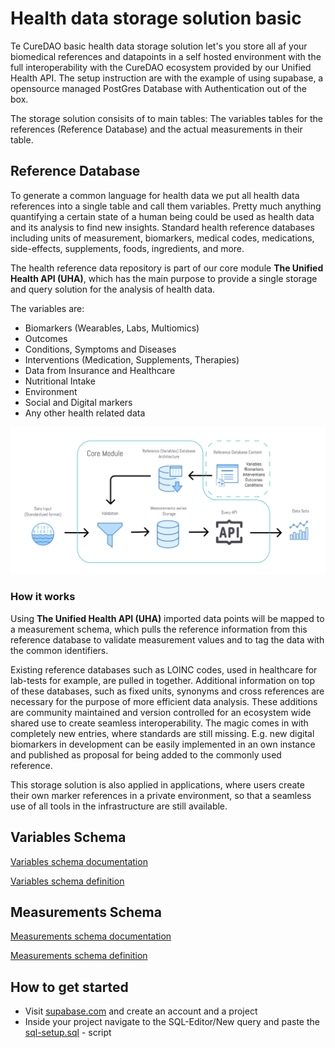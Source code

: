 # Health data storage solution basic
Te CureDAO basic health data storage solution let's you store all af your biomedical references and datapoints in a self hosted environment with the full interoperability with the CureDAO ecosystem provided by our Unified Health API. The setup instruction are with the example of using supabase, a opensource managed PostGres Database with Authentication out of the box.

The storage solution consisits of to main tables: The variables tables for the references (Reference Database) and the actual measurements in their table.

## Reference Database
To generate a common language for health data we put all health data references into a single table and call them variables. Pretty much anything quantifying a certain state of a human being could be used as health data and its analysis to find new insights.
Standard health reference databases including units of measurement, biomarkers, medical codes, medications,
side-effects, supplements, foods, ingredients, and more.

The health reference data repository is part of our core module **The Unified Health API (UHA)**, which has the main purpose to provide a single storage and query solution for the analysis of health data.

The variables are:

- Biomarkers (Wearables, Labs, Multiomics)
- Outcomes
- Conditions, Symptoms and Diseases
- Interventions (Medication, Supplements, Therapies)
- Data from Insurance and Healthcare
- Nutritional Intake
- Environment
- Social and Digital markers
- Any other health related data

![Architecture diagram](diagrams/core_module_architecture.png)

### How it works

Using **The Unified Health API (UHA)** imported data points will be mapped to a measurement schema, which pulls the reference information from this reference database to validate measurement values and to tag the data with the common identifiers.

Existing reference databases such as LOINC codes, used in healthcare for lab-tests for example, are pulled in together.
Additional information on top of these databases, such as fixed units, synonyms and cross references are necessary for the purpose of more efficient data analysis.
These additions are community maintained and version controlled for an ecosystem wide shared use to create seamless interoperability. 
The magic comes in with completely new entries, where standards are still missing. E.g. new digital biomarkers in development can be easily implemented in an own instance and published as proposal for being added to the commonly used reference.

This storage solution is also applied in applications, where users create their own marker references in a private environment, so that a seamless use of all tools in the infrastructure are still available.


## Variables Schema

[Variables schema documentation](schemas/variables.md)

[Variables schema definition](schemas/variables.sql)


## Measurements Schema

[Measurements schema documentation](schemas/variables.md)

[Measurements schema definition](schemas/variables.sql)


## How to get started

- Visit [supabase.com](https://supabase.com/) and create an account and a project
- Inside your project navigate to the SQL-Editor/New query and paste the [sql-setup.sql](sql-setup.sql) - script

